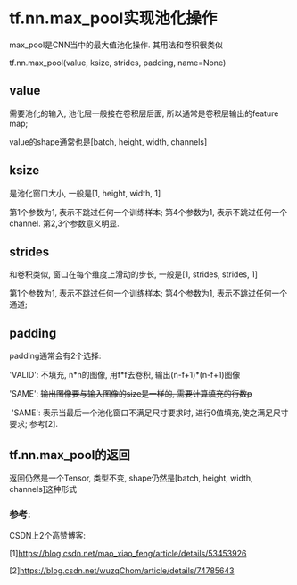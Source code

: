 # tf.nn.max_pool实现池化操作

max_pool是CNN当中的最大值池化操作. 其用法和卷积很类似

tf.nn.max_pool(value, ksize, strides, padding, name=None)



## value

需要池化的输入, 池化层一般接在卷积层后面, 所以通常是卷积层输出的feature map;

value的shape通常也是[batch, height, width, channels]



## ksize

是池化窗口大小, 一般是[1, height, width, 1]

第1个参数为1, 表示不跳过任何一个训练样本; 第4个参数为1, 表示不跳过任何一个channel. 第2,3个参数意义明显.



## strides

和卷积类似, 窗口在每个维度上滑动的步长, 一般是[1, strides, strides, 1]

第1个参数为1, 表示不跳过任何一个训练样本; 第4个参数为1, 表示不跳过任何一个通道;



## padding

padding通常会有2个选择:

'VALID': 不填充, n*n的图像, 用f\*f去卷积, 输出(n-f+1)\*(n-f+1)图像

'SAME': ~~输出图像要与输入图像的size是一样的, 需要计算填充的行数p~~

​	'SAME': 表示当最后一个池化窗口不满足尺寸要求时, 进行0值填充,使之满足尺寸要求; 参考[2].



## tf.nn.max_pool的返回

返回仍然是一个Tensor, 类型不变, shape仍然是[batch, height, width, channels]这种形式



### 参考:

CSDN上2个高赞博客:

[1]https://blog.csdn.net/mao_xiao_feng/article/details/53453926

[2]https://blog.csdn.net/wuzqChom/article/details/74785643